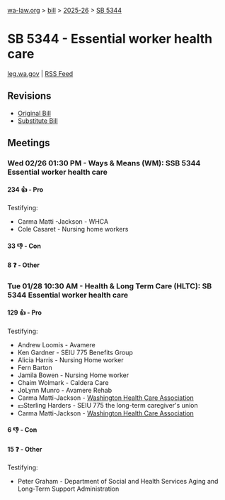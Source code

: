 [wa-law.org](/) > [bill](/bill/) > [2025-26](/bill/2025-26/) > [SB 5344](/bill/2025-26/sb/5344/)

# SB 5344 - Essential worker health care
[leg.wa.gov](https://app.leg.wa.gov/billsummary?BillNumber=5344&Year=2025&Initiative=false) | [RSS Feed](./rss.xml)

## Revisions
* [Original Bill](1/)
* [Substitute Bill](S/)

## Meetings
### Wed 02/26 01:30 PM - Ways & Means (WM): SSB 5344 Essential worker health care
#### 234 👍 - Pro
Testifying:
* Carma Matti -Jackson - WHCA
* Cole Casaret - Nursing home workers

#### 33 👎 - Con

#### 8 ❓ - Other

### Tue 01/28 10:30 AM - Health & Long Term Care (HLTC): SB 5344 Essential worker health care
#### 129 👍 - Pro
Testifying:
* Andrew Loomis - Avamere
* Ken Gardner - SEIU 775 Benefits Group
* Alicia Harris - Nursing Home worker
* Fern Barton
* Jamila Bowen - Nursing Home worker
* Chaim Wolmark - Caldera Care
* JoLynn Munro - Avamere Rehab
* Carma Matti-Jackson - [Washington Health Care Association](/org/washington_health_care_association/)
* 💵Sterling Harders - SEIU 775 the long-term caregiver's union
* Carma Matti-Jackson - [Washington Health Care Association](/org/washington_health_care_association/)

#### 6 👎 - Con

#### 15 ❓ - Other
Testifying:
* Peter Graham - Department of Social and Health Services Aging and Long-Term Support Administration
